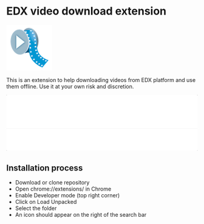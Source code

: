 # EDX video download extension


<img src="icon.png" width="120" />

This is an extension to help downloading videos from EDX platform and use them offline. Use it at your own risk and discretion.

<img src="docs/example.gif" width="600" />

## Installation process

- Download or clone repository 
- Open chrome://extensions/ in Chrome
- Enable Developer mode (top right corner)
- Click on Load Unpacked
- Select the folder
- An icon should appear on the right of the search bar
